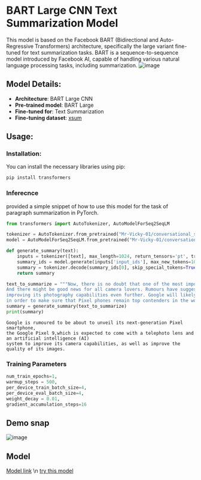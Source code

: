# BART Large CNN Text Summarization Model

This model is based on the Facebook BART (Bidirectional and Auto-Regressive Transformers) architecture, specifically the large variant fine-tuned for text summarization tasks. BART is a sequence-to-sequence model introduced by Facebook AI, capable of handling various natural language processing tasks, including summarization.
![image](https://github.com/Mr-Vicky-01/English-Summization/assets/143078285/026ef20a-3976-4563-9cea-39ff246e5c4a)

## Model Details:

- **Architecture**: BART Large CNN
- **Pre-trained model**: BART Large
- **Fine-tuned for**: Text Summarization
- **Fine-tuning dataset**: [xsum](https://huggingface.co/datasets/EdinburghNLP/xsum)

## Usage:

### Installation:

You can install the necessary libraries using pip:
```bash
pip install transformers
```
### Inferecnce
provided a simple snippet of how to use this model for the task of paragraph summarization in PyTorch.
```python
from transformers import AutoTokenizer, AutoModelForSeq2SeqLM
```
```python
tokenizer = AutoTokenizer.from_pretrained("Mr-Vicky-01/conversational_sumarization")
model = AutoModelForSeq2SeqLM.from_pretrained("Mr-Vicky-01/conversational_sumarization")

def generate_summary(text):
    inputs = tokenizer([text], max_length=1024, return_tensors='pt', truncation=True)
    summary_ids = model.generate(inputs['input_ids'], max_new_tokens=100, do_sample=False)
    summary = tokenizer.decode(summary_ids[0], skip_special_tokens=True)
    return summary

text_to_summarize = """Now, there is no doubt that one of the most important aspects of any Pixel phone is its camera.
And there might be good news for all camera lovers. Rumours have suggested that the Pixel 9 could come with a telephoto lens,
improving its photography capabilities even further. Google will likely continue to focus on using AI to enhance its camera performance,
in order to make sure that Pixel phones remain top contenders in the world of mobile photography."""
summary = generate_summary(text_to_summarize)
print(summary)
```

```Example
Google is rumoured to be about to unveil its next-generation Pixel smartphone,
the Google Pixel 9,which is expected to come with a telephoto lens and an artificial intelligence (AI)
system to improve its camera capabilities, as well as improve the quality of its images.
```

### Training Parameters
```python
num_train_epochs=1,
warmup_steps = 500,
per_device_train_batch_size=4,
per_device_eval_batch_size=4,
weight_decay = 0.01,
gradient_accumulation_steps=16
```

## Demo snap
![image](https://github.com/Mr-Vicky-01/tamil_summarization/assets/143078285/6e8e0a18-ad4f-499b-ad38-a12bb845c0a2)

## Model 
[Model link](https://huggingface.co/Mr-Vicky-01/conversational_sumarization) \n
[try this model](https://huggingface.co/spaces/Mr-Vicky-01/Summarization)
